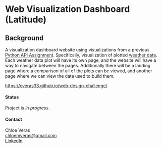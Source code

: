 # Web Visualization Dashboard (Latitude)

## Background ## 

A visualization dashboard website using visualizations from a previous [Python API Assignment](https://github.com/cveras33/python-api-challenge/blob/main/README.md). Specifically, visualization of plotted [weather data](https://github.com/cveras33/python-api-challenge/blob/main/Output/weather_check.csv). Each weather data plot will have its own page, and the website will have a way to navigate between the pages. Additionally there will be a landing page where a comparison of all of the plots can be viewed, and another page where we can view the data used to build them. 

https://cveras33.github.io/web-design-challenge/

#### Status #### 
Project is *in progress*. 

#### Contact ####
Chloe Veras  
chloemveras@gmail.com  
[LinkedIn](https://www.linkedin.com/in/chloeveras/)
